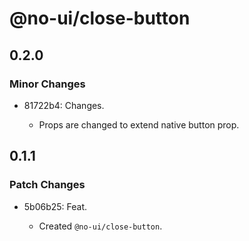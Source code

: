# @no-ui/close-button

## 0.2.0

### Minor Changes

- 81722b4: Changes.

  - Props are changed to extend native button prop.

## 0.1.1

### Patch Changes

- 5b06b25: Feat.

  - Created `@no-ui/close-button`.
